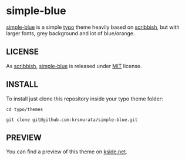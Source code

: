 simple-blue
===========

[simple-blue][1] is a simple [typo][3] theme heavily based on [scribbish][2], but with larger fonts, grey background and lot of blue/orange.

LICENSE
--------

As [scribbish][2], [simple-blue][1] is released under [MIT][5] license.

INSTALL
-------

To install just clone this repository inside your typo theme folder:

`cd typo/themes`

`git clone git@github.com:krsmurata/simple-blue.git` 

PREVIEW
-------

You can find a preview of this theme on [kside.net][4].

[1]: http://github.com/krsmurata/simple-blue
[2]: http://quotedprintable.com/pages/scribbish
[3]: http://wiki.github.com/fdv/typo/
[4]: http://kside.net
[5]: http://www.opensource.org/licenses/mit-license.php
